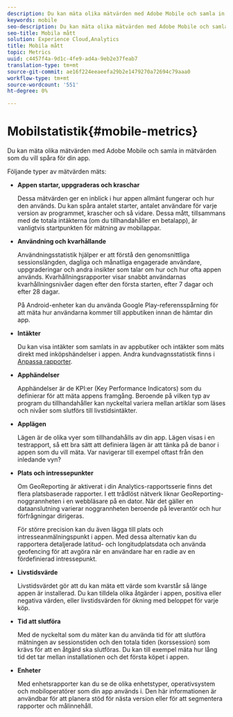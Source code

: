 ```yaml
---
description: Du kan mäta olika mätvärden med Adobe Mobile och samla in mätvärden som du vill spåra för din app.
keywords: mobile
seo-description: Du kan mäta olika mätvärden med Adobe Mobile och samla in mätvärden som du vill spåra för din app.
seo-title: Mobila mått
solution: Experience Cloud,Analytics
title: Mobila mått
topic: Metrics
uuid: c4457f4a-9d1c-4fe9-ad4a-9eb2e37feab7
translation-type: tm+mt
source-git-commit: ae16f224eeaeefa29b2e1479270a72694c79aaa0
workflow-type: tm+mt
source-wordcount: '551'
ht-degree: 0%

---
```



# Mobilstatistik{#mobile-metrics}

Du kan mäta olika mätvärden med Adobe Mobile och samla in mätvärden som du vill spåra för din app.

Följande typer av mätvärden mäts:

* **Appen startar, uppgraderas och kraschar**

   Dessa mätvärden ger en inblick i hur appen allmänt fungerar och hur den används. Du kan spåra antalet starter, antalet användare för varje version av programmet, krascher och så vidare. Dessa mått, tillsammans med de totala intäkterna (om du tillhandahåller en betalapp), är vanligtvis startpunkten för mätning av mobilappar.

* **Användning och kvarhållande**

   Användningsstatistik hjälper er att förstå den genomsnittliga sessionslängden, dagliga och månatliga engagerade användare, uppgraderingar och andra insikter som talar om hur och hur ofta appen används. Kvarhållningsrapporter visar snabbt användarnas kvarhållningsnivåer dagen efter den första starten, efter 7 dagar och efter 28 dagar.

   På Android-enheter kan du använda Google Play-referensspårning för att mäta hur användarna kommer till appbutiken innan de hämtar din app.

* **Intäkter**

   Du kan visa intäkter som samlats in av appbutiker och intäkter som mäts direkt med inköpshändelser i appen. Andra kundvagnsstatistik finns i [Anpassa rapporter](/help/using/usage/reports-customize/reports-customize.md).

* **Apphändelser**

   Apphändelser är de KPI:er (Key Performance Indicators) som du definierar för att mäta appens framgång. Beroende på vilken typ av program du tillhandahåller kan nyckeltal variera mellan artiklar som läses och nivåer som slutförs till livstidsintäkter.

* **Applägen**

   Lägen är de olika vyer som tillhandahålls av din app. Lägen visas i en testrapport, så ett bra sätt att definiera lägen är att tänka på de banor i appen som du vill mäta. Var navigerar till exempel oftast från den inledande vyn?

* **Plats och intressepunkter**

   Om GeoReporting är aktiverat i din Analytics-rapportsserie finns det flera platsbaserade rapporter. I ett trådlöst nätverk liknar GeoReporting-noggrannheten i en webbläsare på en dator. När det gäller en dataanslutning varierar noggrannheten beroende på leverantör och hur förfrågningar dirigeras.

   För större precision kan du även lägga till plats och intresseanmälningspunkt i appen. Med dessa alternativ kan du rapportera detaljerade latitud- och longitudplatsdata och använda geofencing för att avgöra när en användare har en radie av en fördefinierad intressepunkt.

* **Livstidsvärde**

   Livstidsvärdet gör att du kan mäta ett värde som kvarstår så länge appen är installerad. Du kan tilldela olika åtgärder i appen, positiva eller negativa värden, eller livstidsvärden för ökning med beloppet för varje köp.

* **Tid att slutföra**

   Med de nyckeltal som du mäter kan du använda tid för att slutföra mätningen av sessionstiden och den totala tiden (korssession) som krävs för att en åtgärd ska slutföras. Du kan till exempel mäta hur lång tid det tar mellan installationen och det första köpet i appen.

* **Enheter**

   Med enhetsrapporter kan du se de olika enhetstyper, operativsystem och mobiloperatörer som din app används i. Den här informationen är användbar för att planera stöd för nästa version eller för att segmentera rapporter och målinnehåll.
